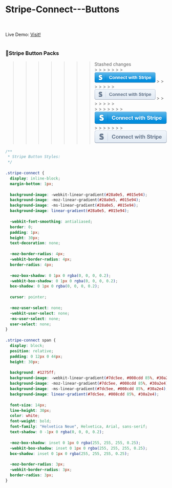 # Stripe-Connect---Buttons

<br><br>
Live Demo:
[Visit!](http://dozenhack.github.io/)
<br><br>

### :100:Stripe Button Packs

> > > > > > > Stashed changes
> > > > > > > <br> > > > > > > > ![Alt text](https://github.com/dozenhack/Stripe-Connect---Buttons/blob/f667261e7a9c914dfcf2a7adfb40d8564f5b1e42/assets/img/blue-on-light/blue-on-light.png "Blue Button Standard") > > > > > > > ![Alt text](https://github.com/dozenhack/Stripe-Connect---Buttons/blob/f667261e7a9c914dfcf2a7adfb40d8564f5b1e42/assets/img/light-on-light/light-on-light.png "Light Button Standard") > > > > > > > <br> > > > > > > > ![Alt text](https://github.com/dozenhack/Stripe-Connect---Buttons/blob/f667261e7a9c914dfcf2a7adfb40d8564f5b1e42/assets/img/blue-on-light/blue-on-light@2x.png "Blue Button 2x")<br> > > > > > > > ![Alt text](https://github.com/dozenhack/Stripe-Connect---Buttons/blob/f667261e7a9c914dfcf2a7adfb40d8564f5b1e42/assets/img/light-on-light/light-on-light@2x.png "Light Button 2x")<br>

```css
/**
 * Stripe Button Styles:
 */

.stripe-connect {
  display: inline-block;
  margin-bottom: 1px;

  background-image: -webkit-linear-gradient(#28a0e5, #015e94);
  background-image: -moz-linear-gradient(#28a0e5, #015e94);
  background-image: -ms-linear-gradient(#28a0e5, #015e94);
  background-image: linear-gradient(#28a0e5, #015e94);

  -webkit-font-smoothing: antialiased;
  border: 0;
  padding: 1px;
  height: 30px;
  text-decoration: none;

  -moz-border-radius: 4px;
  -webkit-border-radius: 4px;
  border-radius: 4px;

  -moz-box-shadow: 0 1px 0 rgba(0, 0, 0, 0.2);
  -webkit-box-shadow: 0 1px 0 rgba(0, 0, 0, 0.2);
  box-shadow: 0 1px 0 rgba(0, 0, 0, 0.2);

  cursor: pointer;

  -moz-user-select: none;
  -webkit-user-select: none;
  -ms-user-select: none;
  user-select: none;
}

.stripe-connect span {
  display: block;
  position: relative;
  padding: 0 12px 0 44px;
  height: 30px;

  background: #1275ff;
  background-image: -webkit-linear-gradient(#7dc5ee, #008cdd 85%, #30a2e4);
  background-image: -moz-linear-gradient(#7dc5ee, #008cdd 85%, #30a2e4);
  background-image: -ms-linear-gradient(#7dc5ee, #008cdd 85%, #30a2e4);
  background-image: linear-gradient(#7dc5ee, #008cdd 85%, #30a2e4);

  font-size: 14px;
  line-height: 30px;
  color: white;
  font-weight: bold;
  font-family: "Helvetica Neue", Helvetica, Arial, sans-serif;
  text-shadow: 0 -1px 0 rgba(0, 0, 0, 0.2);

  -moz-box-shadow: inset 0 1px 0 rgba(255, 255, 255, 0.25);
  -webkit-box-shadow: inset 0 1px 0 rgba(255, 255, 255, 0.25);
  box-shadow: inset 0 1px 0 rgba(255, 255, 255, 0.25);

  -moz-border-radius: 3px;
  -webkit-border-radius: 3px;
  border-radius: 3px;
}
```

